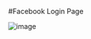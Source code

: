 #Facebook Login Page

![image](https://github.com/Rohini-pr/Facebook-LoginPage-using-HTML-and-CSS/assets/125246758/90558cad-0745-43b5-8feb-92990cac19f8)
